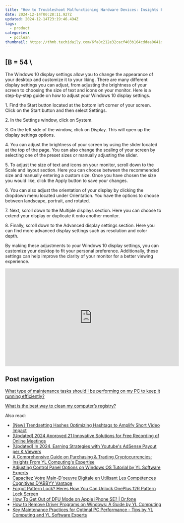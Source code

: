 ```yaml
---
title: "How to Troubleshoot Malfunctioning Hardware Devices: Insights From YL Computing's Expertise"
date: 2024-12-14T00:28:11.927Z
updated: 2024-12-14T23:19:46.494Z
tags:
  - product
categories:
  - pcclean
thumbnail: https://thmb.techidaily.com/6fa8c212e32cacf403b164cddaa0641d8c8c9740158f0e616afbd57801dea413.jpg
---
```


## \[B = 54 \

The Windows 10 display settings allow you to change the appearance of your desktop and customize it to your liking. There are many different display settings you can adjust, from adjusting the brightness of your screen to choosing the size of text and icons on your monitor. Here is a step-by-step guide on how to adjust your Windows 10 display settings. 

1\. Find the Start button located at the bottom left corner of your screen. Click on the Start button and then select Settings.

2\. In the Settings window, click on System.

3\. On the left side of the window, click on Display. This will open up the display settings options. 

4\. You can adjust the brightness of your screen by using the slider located at the top of the page. You can also change the scaling of your screen by selecting one of the preset sizes or manually adjusting the slider.

5\. To adjust the size of text and icons on your monitor, scroll down to the Scale and layout section. Here you can choose between the recommended size and manually entering a custom size. Once you have chosen the size you would like, click the Apply button to save your changes.

6\. You can also adjust the orientation of your display by clicking the dropdown menu located under Orientation. You have the options to choose between landscape, portrait, and rotated.

7\. Next, scroll down to the Multiple displays section. Here you can choose to extend your display or duplicate it onto another monitor.

8\. Finally, scroll down to the Advanced display settings section. Here you can find more advanced display settings such as resolution and color depth. 

By making these adjustments to your Windows 10 display settings, you can customize your desktop to fit your personal preference. Additionally, these settings can help improve the clarity of your monitor for a better viewing experience.

<!-- affiliate ads begin -->
<iframe width="560" height="315" src="https://www.youtube.com/embed/sn2STvYRVb8?si=Z-XhJJ1Mc-Em5Kqy" title="YouTube video player" frameborder="0" allow="accelerometer; autoplay; clipboard-write; encrypted-media; gyroscope; picture-in-picture; web-share" referrerpolicy="strict-origin-when-cross-origin" allowfullscreen></iframe>
<!-- affiliate ads end -->

## Post navigation

[What type of maintenance tasks should I be performing on my PC to keep it running efficiently?](https://tools.techidaily.com/pcclean/products/)

[What is the best way to clean my computer’s registry?](https://tools.techidaily.com/pcclean/products/)

<ins class="adsbygoogle"
     style="display:block"
     data-ad-format="autorelaxed"
     data-ad-client="ca-pub-7571918770474297"
     data-ad-slot="1223367746"></ins>

<ins class="adsbygoogle"
     style="display:block"
     data-ad-client="ca-pub-7571918770474297"
     data-ad-slot="8358498916"
     data-ad-format="auto"
     data-full-width-responsive="true"></ins>

<span class="atpl-alsoreadstyle">Also read:</span>
<div><ul>
<li><a href="https://youtube-tips.techidaily.com/rendsetting-hashes-optimizing-hashtags-to-amplify-short-video-impact/"><u>[New] Trendsetting Hashes Optimizing Hashtags to Amplify Short Video Impact</u></a></li>
<li><a href="https://screen-capture.techidaily.com/updated-2024-approved-21-innovative-solutions-for-free-recording-of-online-meetings/"><u>[Updated] 2024 Approved 21 Innovative Solutions for Free Recording of Online Meetings</u></a></li>
<li><a href="https://facebook-video-share.techidaily.com/updated-in-2024-earning-strategies-with-youtubes-adsense-payout-per-k-viewers/"><u>[Updated] In 2024, Earning Strategies with Youtube's AdSense Payout per K Viewers</u></a></li>
<li><a href="https://win-updates.techidaily.com/a-comprehensive-guide-on-purchasing-and-trading-cryptocurrencies-insights-from-yl-computings-expertise/"><u>A Comprehensive Guide on Purchasing & Trading Cryptocurrencies: Insights From YL Computing's Expertise</u></a></li>
<li><a href="https://win-updates.techidaily.com/adjusting-control-panel-options-on-windows-os-tutorial-by-yl-software-experts/"><u>Adjusting Control Panel Options on Windows OS Tutorial by YL Software Experts</u></a></li>
<li><a href="https://tech-savvy.techidaily.com/capacitez-votre-main-doeuvre-digitale-en-utilisant-les-competences-cognitives-dabbyy-vantage/"><u>Capacitez Votre Main-D'oeuvre Digitale en Utilisant Les Compétences Cognitives D'ABBYY Vantage</u></a></li>
<li><a href="https://easy-unlock-android.techidaily.com/forgot-pattern-lock-heres-how-you-can-unlock-oneplus-12r-pattern-lock-screen-by-drfone-android/"><u>Forgot Pattern Lock? Heres How You Can Unlock OnePlus 12R Pattern Lock Screen</u></a></li>
<li><a href="https://techidaily.com/how-to-get-out-of-dfu-mode-on-apple-iphone-se-drfone-by-drfone-ios-system-repair-ios-system-repair/"><u>How To Get Out of DFU Mode on Apple iPhone SE? | Dr.fone</u></a></li>
<li><a href="https://win-updates.techidaily.com/how-to-remove-driver-programs-on-windows-a-guide-by-yl-computing/"><u>How to Remove Driver Programs on Windows: A Guide by YL Computing</u></a></li>
<li><a href="https://win-updates.techidaily.com/key-maintenance-practices-for-optimal-pc-performance-tips-by-yl-computing-and-yl-software-experts/"><u>Key Maintenance Practices for Optimal PC Performance - Tips by YL Computing and YL Software Experts</u></a></li>
</ul></div>

